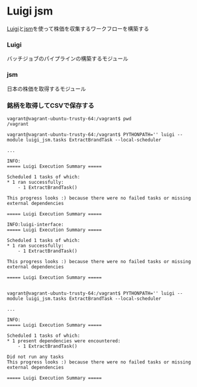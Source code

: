 Luigi jsm
=========

[Luigi](https://github.com/spotify/luigi)と[jsm](https://github.com/utahta/jsm)を使って株価を収集するワークフローを構築する


### Luigi

バッチジョブのパイプラインの構築するモジュール  


### jsm

日本の株価を取得するモジュール



### 銘柄を取得してCSVで保存する


```
vagrant@vagrant-ubuntu-trusty-64:/vagrant$ pwd
/vagrant

vagrant@vagrant-ubuntu-trusty-64:/vagrant$ PYTHONPATH='' luigi --module luigi_jsm.tasks ExtractBrandTask --local-scheduler

...

INFO:
===== Luigi Execution Summary =====

Scheduled 1 tasks of which:
* 1 ran successfully:
    - 1 ExtractBrandTask()

This progress looks :) because there were no failed tasks or missing external dependencies

===== Luigi Execution Summary =====

INFO:luigi-interface:
===== Luigi Execution Summary =====

Scheduled 1 tasks of which:
* 1 ran successfully:
    - 1 ExtractBrandTask()

This progress looks :) because there were no failed tasks or missing external dependencies

===== Luigi Execution Summary =====


vagrant@vagrant-ubuntu-trusty-64:/vagrant$ PYTHONPATH='' luigi --module luigi_jsm.tasks ExtractBrandTask --local-scheduler

...

INFO:
===== Luigi Execution Summary =====

Scheduled 1 tasks of which:
* 1 present dependencies were encountered:
    - 1 ExtractBrandTask()

Did not run any tasks
This progress looks :) because there were no failed tasks or missing external dependencies

===== Luigi Execution Summary =====

```